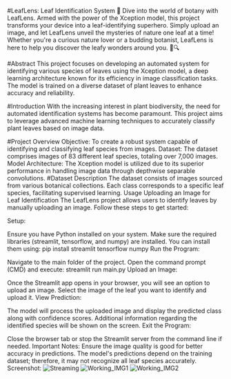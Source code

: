 #LeafLens: Leaf Identification System 🌿
Dive into the world of botany with LeafLens. Armed with the power of the Xception model, this project transforms your device into a leaf-identifying superhero. Simply upload an image, and let LeafLens unveil the mysteries of nature one leaf at a time! Whether you're a curious nature lover or a budding botanist, LeafLens is here to help you discover the leafy wonders around you. 🌿🔍

#Abstract
This project focuses on developing an automated system for identifying various species of leaves using the Xception model, a deep learning architecture known for its efficiency in image classification tasks. The model is trained on a diverse dataset of plant leaves to enhance accuracy and reliability.

#Introduction
With the increasing interest in plant biodiversity, the need for automated identification systems has become paramount. This project aims to leverage advanced machine learning techniques to accurately classify plant leaves based on image data.

#Project Overview
Objective: To create a robust system capable of identifying and classifying leaf species from images.
Dataset: The dataset comprises images of 83 different leaf species, totaling over 7,000 images.
Model Architecture: The Xception model is utilized due to its superior performance in handling image data through depthwise separable convolutions.
#Dataset Description
The dataset consists of images sourced from various botanical collections.
Each class corresponds to a specific leaf species, facilitating supervised learning.
Usage
Uploading an Image for Leaf Identification
The LeafLens project allows users to identify leaves by manually uploading an image. Follow these steps to get started:

Setup:

Ensure you have Python installed on your system.
Make sure the required libraries (streamlit, tensorflow, and numpy) are installed. You can install them using:
pip install streamlit tensorflow numpy
Run the Program:

Navigate to the main folder of the project.
Open the command prompt (CMD) and execute:
streamlit run main.py
Upload an Image:

Once the Streamlit app opens in your browser, you will see an option to upload an image.
Select the image of the leaf you want to identify and upload it.
View Prediction:

The model will process the uploaded image and display the predicted class along with confidence scores.
Additional information regarding the identified species will be shown on the screen.
Exit the Program:

Close the browser tab or stop the Streamlit server from the command line if needed.
Important Notes:
Ensure the image quality is good for better accuracy in predictions.
The model's predictions depend on the training dataset; therefore, it may not recognize all leaf species accurately.
Screenshot:
![Streaming](https://github.com/user-attachments/assets/6acb9e9e-bd9a-4254-aa7e-a72379437f15)
![Working_IMG1](https://github.com/user-attachments/assets/ae889728-8c9f-4bba-ad02-4fde3659c2d0)
![Working_IMG2](https://github.com/user-attachments/assets/eecabd23-1854-4c2e-a5d7-1f74dec5a25c)


